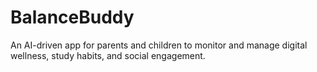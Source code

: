 # BalanceBuddy
An AI-driven app for parents and children to monitor and manage digital wellness, study habits, and social engagement.
